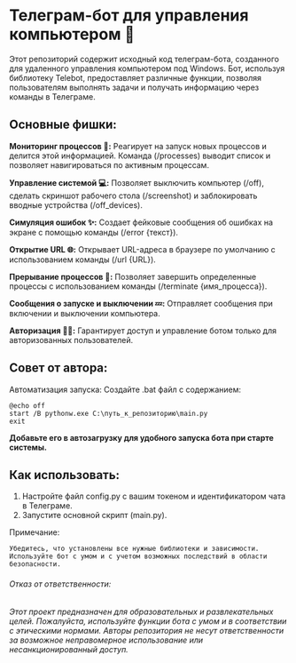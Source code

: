 # Телеграм-бот для управления компьютером 🤖

Этот репозиторий содержит исходный код телеграм-бота, созданного для удаленного управления компьютером под Windows. Бот, используя библиотеку Telebot, предоставляет различные функции, позволяя пользователям выполнять задачи и получать информацию через команды в Телеграме.

## Основные фишки:

  **Мониторинг процессов 🔄:**
        Реагирует на запуск новых процессов и делится этой информацией.
        Команда (/processes) выводит список и позволяет навигироваться по активным процессам.

  **Управление системой 💻:**
        Позволяет выключить компьютер (/off), сделать скриншот рабочего стола (/screenshot) и заблокировать вводные устройства (/off_devices).

  **Симуляция ошибок ✨:**
        Создает фейковые сообщения об ошибках на экране с помощью команды (/error {текст}).

  **Открытие URL 🌐:**
        Открывает URL-адреса в браузере по умолчанию с использованием команды (/url {URL}).

  **Прерывание процессов 👾:**
        Позволяет завершить определенные процессы с использованием команды (/terminate {имя_процесса}).

  **Сообщения о запуске и выключении 💤:**
        Отправляет сообщения при включении и выключении компьютера.

  **Авторизация 💂‍♂️:**
        Гарантирует доступ и управление ботом только для авторизованных пользователей.

## **Совет от автора:**

  Автоматизация запуска: Создайте .bat файл с содержанием:

```
@echo off
start /B pythonw.exe C:\путь_к_репозиторию\main.py
exit
```

  **Добавьте его в автозагрузку для удобного запуска бота при старте системы.**

## Как использовать:

  1. Настройте файл config.py с вашим токеном и идентификатором чата в Телеграме.
  2. Запустите основной скрипт (main.py).

Примечание:

    Убедитесь, что установлены все нужные библиотеки и зависимости.
    Используйте бот с умом и с учетом возможных последствий в области безопасности.

###### Отказ от ответственности:
###### Этот проект предназначен для образовательных и развлекательных целей. Пожалуйста, используйте функции бота с умом и в соответствии с этическими нормами. Авторы репозитория не несут ответственности за возможное неправомерное использование или несанкционированный доступ.
